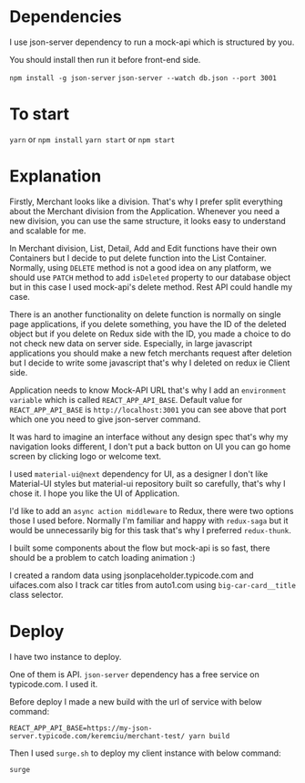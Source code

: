 # Dependencies

I use json-server dependency to run a mock-api which is structured by you.

You should install then run it before front-end side.

`npm install -g json-server`
`json-server --watch db.json --port 3001`

# To start

`yarn` or `npm install`
`yarn start` or `npm start`

# Explanation

Firstly, Merchant looks like a division.
That's why I prefer split everything about the Merchant division from the Application.
Whenever you need a new division, you can use the same structure, it looks easy to understand and scalable for me.

In Merchant division, List, Detail, Add and Edit functions have their own Containers but I decide to put delete function into the List Container. Normally, using `DELETE` method is not a good idea on any platform, we should use `PATCH` method to add `isDeleted` property to our database object but in this case I used mock-api's delete method.
Rest API could handle my case.

There is an another functionality on delete function is normally on single page applications, if you delete something, you have the ID of the deleted object but if you delete on Redux side with the ID, you made a choice to do not check new data on server side. Especially, in large javascript applications you should make a new fetch merchants request after deletion but I decide to write some javascript that's why I deleted on redux ie Client side.

Application needs to know Mock-API URL that's why I add an `environment variable` which is called `REACT_APP_API_BASE`.
Default value for `REACT_APP_API_BASE` is `http://localhost:3001` you can see above that port which one you need to give json-server command.

It was hard to imagine an interface without any design spec that's why my navigation looks different, I don't put a back button on UI you can go home screen by clicking logo or welcome text.

I used `material-ui@next` dependency for UI, as a designer I don't like Material-UI styles but material-ui
repository built so carefully, that's why I chose it. I hope you like the UI of Application.

I'd like to add an `async action middleware` to Redux, there were two options those I used before. Normally I'm familiar and happy with `redux-saga` but it would be unnecessarily big for this task that's why I preferred `redux-thunk`.

I built some components about the flow but mock-api is so fast, there should be a problem to catch loading animation :)

I created a random data using jsonplaceholder.typicode.com and uifaces.com also I track car titles from auto1.com using `big-car-card__title` class selector.

# Deploy

I have two instance to deploy.

One of them is API. `json-server` dependency has a free service on typicode.com. I used it.

Before deploy I made a new build with the url of service with below command:

`REACT_APP_API_BASE=https://my-json-server.typicode.com/keremciu/merchant-test/ yarn build`

Then I used `surge.sh` to deploy my client instance with below command:

`surge`